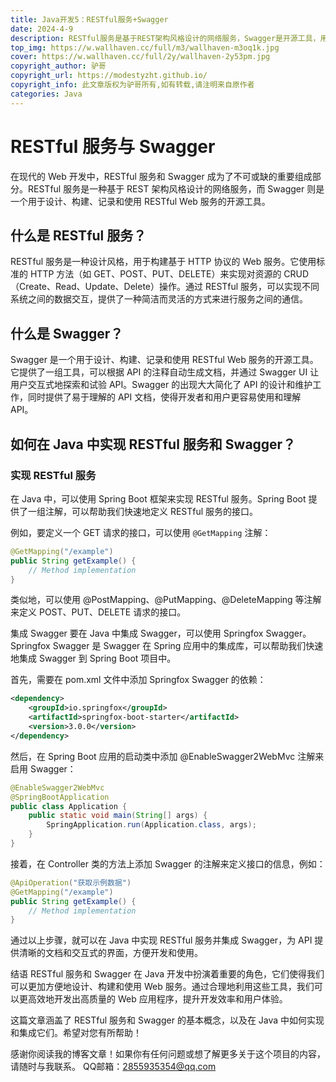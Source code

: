 ```yaml
---
title: Java开发5：RESTful服务+Swagger
date: 2024-4-9
description: RESTful服务是基于REST架构风格设计的网络服务，Swagger是开源工具，用于设计、构建、记录和使用RESTful Web服务。
top_img: https://w.wallhaven.cc/full/m3/wallhaven-m3oq1k.jpg
cover: https://w.wallhaven.cc/full/2y/wallhaven-2y53pm.jpg
copyright_author: 驴哥
copyright_url: https://modestyzht.github.io/
copyright_info: 此文章版权为驴哥所有,如有转载,请注明来自原作者
categories: Java
---
```


# RESTful 服务与 Swagger

在现代的 Web 开发中，RESTful 服务和 Swagger 成为了不可或缺的重要组成部分。RESTful 服务是一种基于 REST 架构风格设计的网络服务，而 Swagger 则是一个用于设计、构建、记录和使用 RESTful Web 服务的开源工具。

## 什么是 RESTful 服务？

RESTful 服务是一种设计风格，用于构建基于 HTTP 协议的 Web 服务。它使用标准的 HTTP 方法（如 GET、POST、PUT、DELETE）来实现对资源的 CRUD（Create、Read、Update、Delete）操作。通过 RESTful 服务，可以实现不同系统之间的数据交互，提供了一种简洁而灵活的方式来进行服务之间的通信。

## 什么是 Swagger？

Swagger 是一个用于设计、构建、记录和使用 RESTful Web 服务的开源工具。它提供了一组工具，可以根据 API 的注释自动生成文档，并通过 Swagger UI 让用户交互式地探索和试验 API。Swagger 的出现大大简化了 API 的设计和维护工作，同时提供了易于理解的 API 文档，使得开发者和用户更容易使用和理解 API。

## 如何在 Java 中实现 RESTful 服务和 Swagger？

### 实现 RESTful 服务

在 Java 中，可以使用 Spring Boot 框架来实现 RESTful 服务。Spring Boot 提供了一组注解，可以帮助我们快速地定义 RESTful 服务的接口。

例如，要定义一个 GET 请求的接口，可以使用 `@GetMapping` 注解：

```java
@GetMapping("/example")
public String getExample() {
    // Method implementation
}
```
类似地，可以使用 @PostMapping、@PutMapping、@DeleteMapping 等注解来定义 POST、PUT、DELETE 请求的接口。

集成 Swagger
要在 Java 中集成 Swagger，可以使用 Springfox Swagger。Springfox Swagger 是 Swagger 在 Spring 应用中的集成库，可以帮助我们快速地集成 Swagger 到 Spring Boot 项目中。

首先，需要在 pom.xml 文件中添加 Springfox Swagger 的依赖：
```xml
<dependency>
    <groupId>io.springfox</groupId>
    <artifactId>springfox-boot-starter</artifactId>
    <version>3.0.0</version>
</dependency>
```
然后，在 Spring Boot 应用的启动类中添加 @EnableSwagger2WebMvc 注解来启用 Swagger：
```java
@EnableSwagger2WebMvc
@SpringBootApplication
public class Application {
    public static void main(String[] args) {
        SpringApplication.run(Application.class, args);
    }
}
```
接着，在 Controller 类的方法上添加 Swagger 的注解来定义接口的信息，例如：
```java
@ApiOperation("获取示例数据")
@GetMapping("/example")
public String getExample() {
    // Method implementation
}
```
通过以上步骤，就可以在 Java 中实现 RESTful 服务并集成 Swagger，为 API 提供清晰的文档和交互式的界面，方便开发和使用。

结语
RESTful 服务和 Swagger 在 Java 开发中扮演着重要的角色，它们使得我们可以更加方便地设计、构建和使用 Web 服务。通过合理地利用这些工具，我们可以更高效地开发出高质量的 Web 应用程序，提升开发效率和用户体验。


这篇文章涵盖了 RESTful 服务和 Swagger 的基本概念，以及在 Java 中如何实现和集成它们。希望对您有所帮助！

感谢你阅读我的博客文章！如果你有任何问题或想了解更多关于这个项目的内容，请随时与我联系。
QQ邮箱：2855935354@qq.com